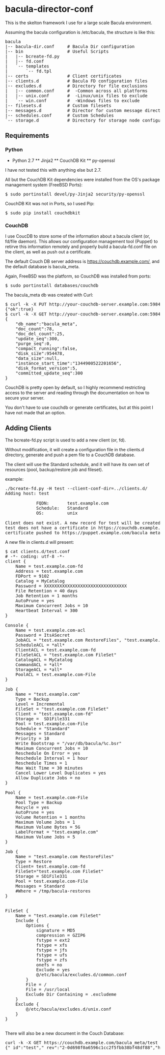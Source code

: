 bacula-director-conf
====================

This is the skelton framework I use for a large scale Bacula environment.

Assuming the bacula configuration is /etc/bacula, the structure is like this:

<pre>
bacula
|-- bacula-dir.conf     # Bacula Dir configuration
|-- bin                 # Useful Scripts
|   |-- bcreate-fd.py
|   |-- fd.conf
|   `-- templates
|       `-- fd.tpl
|-- certs               # Client certificates
|-- clients.d           # Bacula FD configuration files
|-- excludes.d          # Directory for file exclusions
|   |-- common.conf     #  -Common across all platforms
|   |-- unix.conf       #  -Linux/unix files to exclude
|   `-- win.conf        #  -Windows files to exclude
|-- filesets.d          # Custom filesets
|-- messages.d          # Director for custom message directives
|-- schedules.conf      # Custom Schedules
`-- storage.d           # Directory for storage node configuration(s)
</pre>
## Requirements ##
### Python ###
* Python 2.7
** Jinja2
** CouchDB Kit
** py-openssl

I have not tested this with anything else but 2.7. 

All but the CouchDB Kit dependencies were installed from the OS's package management system (FreeBSD Ports):
<pre>
$ sudo portinstall devel/py-Jinja2 security/py-openssl
</pre>

CouchDB Kit was not in Ports, so I used Pip:
<pre>
$ sudo pip install couchdbkit
</pre>

### CouchDB ###
I use CoucDB to store some of the information about a bacula client (or, fd/file daemon). This allows our configuration management tool (Puppet) to retirve this information remotely and properly build a bacula-fd.conf file on the client, as well as push out a certificate.

The default Couch DB server address is https://couchdb.example.com/, and the default database is bacula_meta.

Again, FreeBSD was the platform, so CouchDB was installed from ports:
<pre>
$ sudo portinstall databases/couchdb
</pre>

The bacula_meta db was created with Curl:
<pre>
$ curl -k -X PUT http://your-couchdb-server.example.com:5984/bacula_meta
{"ok":true}
$ curl -k -X GET http://your-couchdb-server.example.com:5984/bacula_meta
{
	"db_name":"bacula_meta",
	"doc_count":78,
	"doc_del_count":25,
	"update_seq":300,
	"purge_seq":0,
	"compact_running":false,
	"disk_size":954478,
	"data_size":null,
	"instance_start_time":"1344900522201656",
	"disk_format_version":5,
	"committed_update_seq":300
}
</pre>

CouchDB is pretty open by default, so I highly recommend restricting access to the server and reading through the documentation on how to secure your server.

You don't have to use couchdb or generate certificates, but at this point I have not made that an option.

## Adding Clients ##
The bcreate-fd.py script is used to add a new client (or, fd).

Without modification, it will create a configuration file in the clients.d directory,
generate and push a pem file to a CouchDB database.

The client will use the Standard schedule, and it will have its own set of resources
(pool, backup/restore job and fileset).

example:
<pre>
./bcreate-fd.py -H test --client-conf-dir=../clients.d/
Adding host: test

            FQDN:       test.example.com
            Schedule:   Standard
            OS:         unix
                                            
Client does not exist. A new record for test will be created.
test does not have a certificate in https://couchdb.example.com/bacula_meta. A new certificate will be generated.
certificate pushed to https://puppet.example.com/bacula_meta for test
</pre>
A new file in clients.d will present:
<pre>
$ cat clients.d/test.conf
# -*- coding: utf-8 -*-
client {
    Name = test.example.com-fd
    Address = test.example.com
    FDPort = 9102
    Catalog = MyCatalog
    Password = XXXXXXXXXXXXXXXXXXXXXXXXXXXXXXXX
    File Retention = 40 days
    Job Retention = 1 months
    AutoPrune = yes
    Maximum Concurrent Jobs = 10
    Heartbeat Interval = 300
}

Console {
    Name = test.example.com-acl
    Password = ItsASecret
    JobACL = "test.example.com RestoreFiles", "test.example.com"
    ScheduleACL = *all*
    ClientACL = test.example.com-fd
    FileSetACL = "test.example.com FileSet"
    CatalogACL = MyCatalog
    CommandACL = *all*
    StorageACL = *all*
    PoolACL = test.example.com-File
}

Job {
    Name = "test.example.com"
    Type = Backup
    Level = Incremental
    FileSet = "test.example.com FileSet"
    Client = "test.example.com-fd"
    Storage =  SD1File331
    Pool = test.example.com-File
    Schedule = "Standard"
    Messages = Standard
    Priority = 10
    Write Bootstrap = "/var/db/bacula/%c.bsr"
    Maximum Concurrent Jobs = 10
    Reschedule On Error = yes
    Reschedule Interval = 1 hour
    Reschedule Times = 1
    Max Wait Time = 30 minutes
    Cancel Lower Level Duplicates = yes
    Allow Duplicate Jobs = no
}

Pool {
    Name = test.example.com-File
    Pool Type = Backup
    Recycle = yes
    AutoPrune = yes
    Volume Retention = 1 months
    Maximum Volume Jobs = 1
    Maximum Volume Bytes = 5G
    LabelFormat = "test.example.com"
    Maximum Volume Jobs = 5
}

Job {
    Name = "test.example.com RestoreFiles"
    Type = Restore
    Client= test.example.com-fd
    FileSet="test.example.com FileSet"
    Storage = SD1File331
    Pool = test.example.com-File
    Messages = Standard
    #Where = /tmp/bacula-restores
}


FileSet {
    Name = "test.example.com FileSet"
    Include {
        Options {
            signature = MD5
            compression = GZIP6
            fstype = ext2
            fstype = xfs
            fstype = jfs
            fstype = ufs
            fstype = zfs
            onefs = no
            Exclude = yes
            @/etc/bacula/excludes.d/common.conf
        }
        File = /
        File = /usr/local
        Exclude Dir Containing = .excludeme
    }
    Exclude {
        @/etc/bacula/excludes.d/unix.conf
    }
}

</pre>

There will also be a new document in the Couch Database:
<pre>
curl -k -X GET https://couchdb.example.com/bacula_meta/test
{"_id":"test","_rev":"2-0d698f0a6596c1cc2f5fbb38bf48df88","host":"test","passhash":"XXXXXXXXXXXXXXXXXXXXXXXXXXXXXXX","_attachments":{"test.example.com-fd.pem":{"content_type":"application/octet-stream","revpos":2,"digest":"md5-ln11Blggbqj5o23H39k6Kw==","length":2924,"stub":true}}}
</pre>
